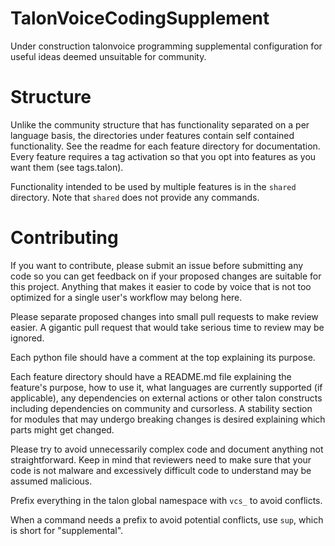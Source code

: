 # TalonVoiceCodingSupplement
Under construction talonvoice programming supplemental configuration for useful ideas deemed unsuitable for community. 

# Structure
Unlike the community structure that has functionality separated on a per language basis, the directories under features contain self contained functionality. See the readme for each feature directory for documentation. Every feature requires a tag activation so that you opt into features as you want them (see tags.talon). 

Functionality intended to be used by multiple features is in the `shared` directory. Note that `shared` does not provide any commands. 

# Contributing
If you want to contribute, please submit an issue before submitting any code so you can get feedback on if your proposed changes are suitable for this project. Anything that makes it easier to code by voice that is not too optimized for a single user's workflow may belong here.

Please separate proposed changes into small pull requests to make review easier. A gigantic pull request that would take serious time to review may be ignored.

Each python file should have a comment at the top explaining its purpose.

Each feature directory should have a README.md file explaining the feature's purpose, how to use it, what languages are currently supported (if applicable), any dependencies on external actions or other talon constructs including dependencies on community and cursorless. A stability section for modules that may undergo breaking changes is desired explaining which parts might get changed. 

Please try to avoid unnecessarily complex code and document anything not straightforward. Keep in mind that reviewers need to make sure that your code is not malware and excessively difficult code to understand may be assumed malicious. 

Prefix everything in the talon global namespace with `vcs_` to avoid conflicts.

When a command needs a prefix to avoid potential conflicts, use `sup`, which is short for "supplemental".